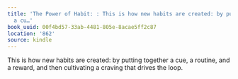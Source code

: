```yaml
---
title: 'The Power of Habit: : This is how new habits are created: by putting together
  a cu…'
book_uuid: 00f4bd57-33ab-4481-805e-8acae5ff2c87
location: '862'
source: kindle
---
```


This is how new habits are created: by putting together a cue, a routine, and a reward, and then cultivating a craving that drives the loop.